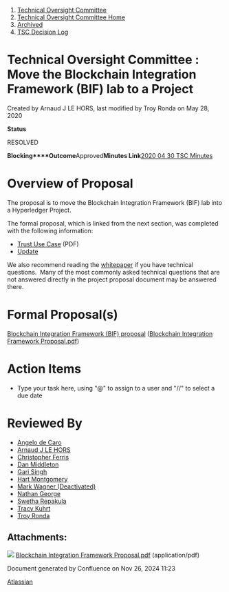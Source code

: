 1. [Technical Oversight Committee](index.html)
2. [Technical Oversight Committee Home](Technical-Oversight-Committee-Home_21430274.html)
3. [Archived](Archived_21447696.html)
4. [TSC Decision Log](TSC-Decision-Log_21437418.html)

# Technical Oversight Committee : Move the Blockchain Integration Framework (BIF) lab to a Project

Created by Arnaud J LE HORS, last modified by Troy Ronda on May 28, 2020

**Status**

RESOLVED 

**Blocking****Outcome**Approved**Minutes Link**[2020 04 30 TSC Minutes](2020-04-30-TSC-Minutes_21439325.html)

# Overview of Proposal

The proposal is to move the Blockchain Integration Framework (BIF) lab into a Hyperledger Project.

The formal proposal, which is linked from the next section, was completed with the following information:

- [Trust Use Case](https://lists.hyperledger.org/g/tsc/attachment/2977/1/TrustUsecase20200421.pdf) (PDF)
- [Update](https://lists.hyperledger.org/g/tsc/message/2981)

We also recommend reading the [whitepaper](https://github.com/hyperledger-labs/blockchain-integration-framework/blob/master/docs/whitepaper/whitepaper.md) if you have technical questions.  Many of the most commonly asked technical questions that are not answered directly in the project proposal document may be answered there.

# Formal Proposal(s)

[Blockchain Integration Framework (BIF) proposal](https://docs.google.com/document/d/1kxylkfVKG_zdNfuzhrmhnYAM_eROwLsoLgIp3XjKNr0/edit) ([Blockchain Integration Framework Proposal.pdf](attachments/21439256/21450964.pdf))

# Action Items

- Type your task here, using "@" to assign to a user and "//" to select a due date

# Reviewed By

- [Angelo de Caro](https://lf-hyperledger.atlassian.net/wiki/people/70121:d6b0f0e4-825f-4f16-88e1-4d14e95f2f10?ref=confluence)
- [Arnaud J LE HORS](https://lf-hyperledger.atlassian.net/wiki/people/70121:0e75e3b8-500a-4067-9f7e-ed46e91bcb9d?ref=confluence)
- [Christopher Ferris](https://lf-hyperledger.atlassian.net/wiki/people/5abb903a8724022aa9070581?ref=confluence)
- [Dan Middleton](https://lf-hyperledger.atlassian.net/wiki/people/712020:2979764a-3998-4ef1-8810-60b799067924?ref=confluence)
- [Gari Singh](https://lf-hyperledger.atlassian.net/wiki/people/557058:51429e31-90f4-4684-b7cd-9a4fe15ff188?ref=confluence)
- [Hart Montgomery](https://lf-hyperledger.atlassian.net/wiki/people/712020:86f447c0-86dc-43b3-ac03-6a31923bbb84?ref=confluence)
- [Mark Wagner (Deactivated)](https://lf-hyperledger.atlassian.net/wiki/people/70121:81b88945-c9ef-40fe-9224-207bdb280922?ref=confluence)
- [Nathan George](https://lf-hyperledger.atlassian.net/wiki/people/712020:3e7556ab-cdb8-47f5-8b68-12a3378021fd?ref=confluence)
- [Swetha Repakula](https://lf-hyperledger.atlassian.net/wiki/people/712020:503b5691-8e92-4d2d-83d3-e9e74d296436?ref=confluence)
- [Tracy Kuhrt](https://lf-hyperledger.atlassian.net/wiki/people/712020:eb6ae9c3-aa8e-40ba-9dab-a6969b1ac52e?ref=confluence)
- [Troy Ronda](https://lf-hyperledger.atlassian.net/wiki/people/557058:c854f35a-2b58-4be3-9003-ca2a67495580?ref=confluence)

## Attachments:

![](images/icons/bullet_blue.gif) [Blockchain Integration Framework Proposal.pdf](attachments/21439256/21450964.pdf) (application/pdf)

Document generated by Confluence on Nov 26, 2024 11:23

[Atlassian](http://www.atlassian.com/)
